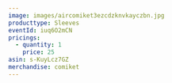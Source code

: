 ```yaml
---
image: images/aircomiket3ezcdzknvkayczbn.jpg
producttype: Sleeves
eventId: iuq6O2mCN
pricings:
  - quantity: 1
    price: 25
asin: s-KuyLcz7GZ
merchandise: comiket
---
```

